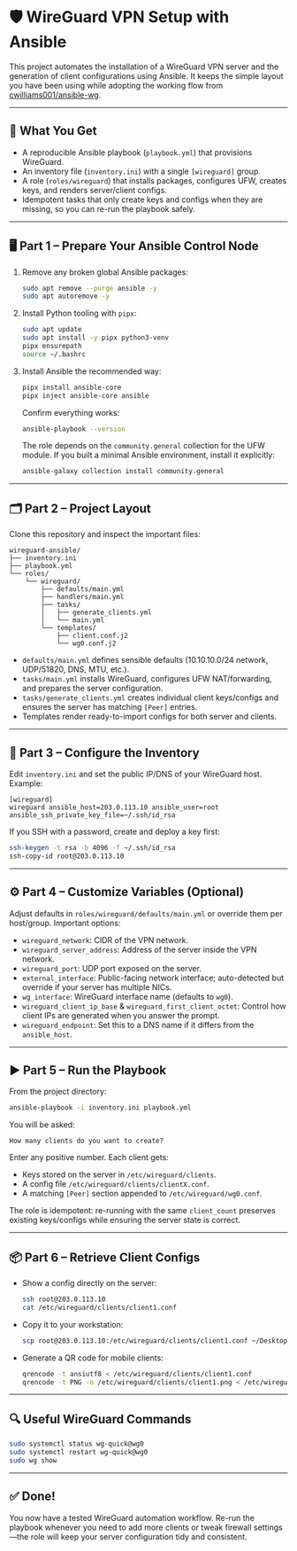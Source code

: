 # 🛡️ WireGuard VPN Setup with Ansible

This project automates the installation of a WireGuard VPN server and the generation of client configurations using Ansible. It keeps the simple layout you have been using while adopting the working flow from [cwilliams001/ansible-wg](https://github.com/cwilliams001/ansible-wg).

---

## 🧠 What You Get

* A reproducible Ansible playbook (`playbook.yml`) that provisions WireGuard.
* An inventory file (`inventory.ini`) with a single `[wireguard]` group.
* A role (`roles/wireguard`) that installs packages, configures UFW, creates keys, and renders server/client configs.
* Idempotent tasks that only create keys and configs when they are missing, so you can re-run the playbook safely.

---

## 🖥️ Part 1 – Prepare Your Ansible Control Node

1. Remove any broken global Ansible packages:
   ```bash
   sudo apt remove --purge ansible -y
   sudo apt autoremove -y
   ```

2. Install Python tooling with `pipx`:
   ```bash
   sudo apt update
   sudo apt install -y pipx python3-venv
   pipx ensurepath
   source ~/.bashrc
   ```

3. Install Ansible the recommended way:
   ```bash
   pipx install ansible-core
   pipx inject ansible-core ansible
   ```

   Confirm everything works:
   ```bash
   ansible-playbook --version
   ```

   The role depends on the `community.general` collection for the UFW module. If you built a minimal Ansible environment, install it explicitly:
   ```bash
   ansible-galaxy collection install community.general
   ```

---

## 🗂️ Part 2 – Project Layout

Clone this repository and inspect the important files:

```
wireguard-ansible/
├── inventory.ini
├── playbook.yml
└── roles/
    └── wireguard/
        ├── defaults/main.yml
        ├── handlers/main.yml
        ├── tasks/
        │   ├── generate_clients.yml
        │   └── main.yml
        └── templates/
            ├── client.conf.j2
            └── wg0.conf.j2
```

* `defaults/main.yml` defines sensible defaults (10.10.10.0/24 network, UDP/51820, DNS, MTU, etc.).
* `tasks/main.yml` installs WireGuard, configures UFW NAT/forwarding, and prepares the server configuration.
* `tasks/generate_clients.yml` creates individual client keys/configs and ensures the server has matching `[Peer]` entries.
* Templates render ready-to-import configs for both server and clients.

---

## 🧾 Part 3 – Configure the Inventory

Edit `inventory.ini` and set the public IP/DNS of your WireGuard host. Example:

```
[wireguard]
wireguard ansible_host=203.0.113.10 ansible_user=root ansible_ssh_private_key_file=~/.ssh/id_rsa
```

If you SSH with a password, create and deploy a key first:

```bash
ssh-keygen -t rsa -b 4096 -f ~/.ssh/id_rsa
ssh-copy-id root@203.0.113.10
```

---

## ⚙️ Part 4 – Customize Variables (Optional)

Adjust defaults in `roles/wireguard/defaults/main.yml` or override them per host/group. Important options:

* `wireguard_network`: CIDR of the VPN network.
* `wireguard_server_address`: Address of the server inside the VPN network.
* `wireguard_port`: UDP port exposed on the server.
* `external_interface`: Public-facing network interface; auto-detected but override if your server has multiple NICs.
* `wg_interface`: WireGuard interface name (defaults to `wg0`).
* `wireguard_client_ip_base` & `wireguard_first_client_octet`: Control how client IPs are generated when you answer the prompt.
* `wireguard_endpoint`: Set this to a DNS name if it differs from the `ansible_host`.

---

## ▶️ Part 5 – Run the Playbook

From the project directory:

```bash
ansible-playbook -i inventory.ini playbook.yml
```

You will be asked:

```
How many clients do you want to create?
```

Enter any positive number. Each client gets:

* Keys stored on the server in `/etc/wireguard/clients`.
* A config file `/etc/wireguard/clients/clientX.conf`.
* A matching `[Peer]` section appended to `/etc/wireguard/wg0.conf`.

The role is idempotent: re-running with the same `client_count` preserves existing keys/configs while ensuring the server state is correct.

---

## 📦 Part 6 – Retrieve Client Configs

* Show a config directly on the server:
  ```bash
  ssh root@203.0.113.10
  cat /etc/wireguard/clients/client1.conf
  ```

* Copy it to your workstation:
  ```bash
  scp root@203.0.113.10:/etc/wireguard/clients/client1.conf ~/Desktop/
  ```

* Generate a QR code for mobile clients:
  ```bash
  qrencode -t ansiutf8 < /etc/wireguard/clients/client1.conf
  qrencode -t PNG -o /etc/wireguard/clients/client1.png < /etc/wireguard/clients/client1.conf
  ```

---

## 🔍 Useful WireGuard Commands

```bash
sudo systemctl status wg-quick@wg0
sudo systemctl restart wg-quick@wg0
sudo wg show
```

---

## ✅ Done!

You now have a tested WireGuard automation workflow. Re-run the playbook whenever you need to add more clients or tweak firewall settings—the role will keep your server configuration tidy and consistent.
